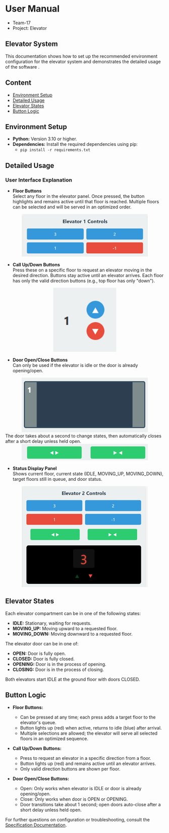 # User Manual 

- Team-17 
- Project: Elevator

## Elevator System 

This documentation shows how to set up the recommended environment configuration for the elevator system and demonstrates the detailed usage of the software .

## Content

- [Environment Setup](#environment-setup)
- [Detailed Usage](#detailed-usage)
- [Elevator States](#elevator-states)
- [Button Logic](#button-logic)


## Environment Setup

- **Python:** Version 3.10 or higher.
- **Dependencies:** Install the required dependencies using pip:
  - `pip install -r requirements.txt`

## Detailed Usage

### User Interface Explanation

- **Floor Buttons**  
  Select any floor in the elevator panel. Once pressed, the button highlights and remains active until that floor is reached. Multiple floors can be selected and will be served in an optimized order.

<div align=center>
<img src="./imgs/GUIs/target_floor.png" width="400"/>
</div>
  
- **Call Up/Down Buttons**  
  Press these on a specific floor to request an elevator moving in the desired direction. Buttons stay active until an elevator arrives. Each floor has only the valid direction buttons (e.g., top floor has only "down").

<div align=center>
<img src="./imgs/GUIs/call.png" width="200"/>
</div>

- **Door Open/Close Buttons**  
  Can only be used if the elevator is idle or the door is already opening/open. 
<div align=center>
<img src="./imgs/GUIs/ele_door.png" width="400"/>
</div>
  The door takes about a second to change states, then automatically closes after a short delay unless held open.
<div align=center>
<img src="./imgs/GUIs/door.png" width="400"/>
</div>

- **Status Display Panel**  
  Shows current floor, current state (IDLE, MOVING_UP, MOVING_DOWN), target floors still in queue, and door status.
<div align=center>
<img src="./imgs/GUIs/panel.png" width="400"/>
</div>

## Elevator States

Each elevator compartment can be in one of the following states:
- **IDLE:** Stationary, waiting for requests.
- **MOVING_UP:** Moving upward to a requested floor.
- **MOVING_DOWN:** Moving downward to a requested floor.

The elevator door can be in one of:
- **OPEN:** Door is fully open.
- **CLOSED:** Door is fully closed.
- **OPENING:** Door is in the process of opening.
- **CLOSING:** Door is in the process of closing.

Both elevators start IDLE at the ground floor with doors CLOSED.

## Button Logic

- **Floor Buttons:**  
  - Can be pressed at any time; each press adds a target floor to the elevator's queue.
  - Button lights up (red) when active, returns to idle (blue) after arrival.
  - Multiple selections are allowed; the elevator will serve all selected floors in an optimized sequence.

- **Call Up/Down Buttons:**  
  - Press to request an elevator in a specific direction from a floor.
  - Button lights up (red) and remains active until an elevator arrives.
  - Only valid direction buttons are shown per floor.

- **Door Open/Close Buttons:**  
  - Open: Only works when elevator is IDLE or door is already opening/open.
  - Close: Only works when door is OPEN or OPENING.
  - Door transitions take about 1 second; open doors auto-close after a short delay unless held open.


For further questions on configuration or troubleshooting, consult the [Specification Documentation](../../Specification/specification.md).


